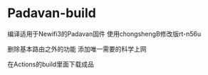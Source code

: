# Padavan-build 
编译适用于Newifi3的Padavan固件
使用chongshengB修改版rt-n56u

删除基本路由之外的功能
添加唯一需要的科学上网

在Actions的build里面下载成品
